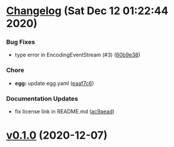 # [Changelog](https://github.com/c4spar/deno-cli/compare/0.1.0...60b9e38) (Sat Dec 12 01:22:44 2020)

### Bug Fixes

* type error in EncodingEventStream (#3) ([60b9e38](https://github.com/c4spar/deno-cli/commit/60b9e38))

### Chore

* **egg:** update egg.yaml ([eaaf7c6](https://github.com/c4spar/deno-cli/commit/eaaf7c6))

### Documentation Updates

* fix license link in README.md ([ac9aead](https://github.com/c4spar/deno-cli/commit/ac9aead))



# [v0.1.0](https://github.com/c4spar/deno-cli/compare/a4660e0...v0.1.0) (2020-12-07)

